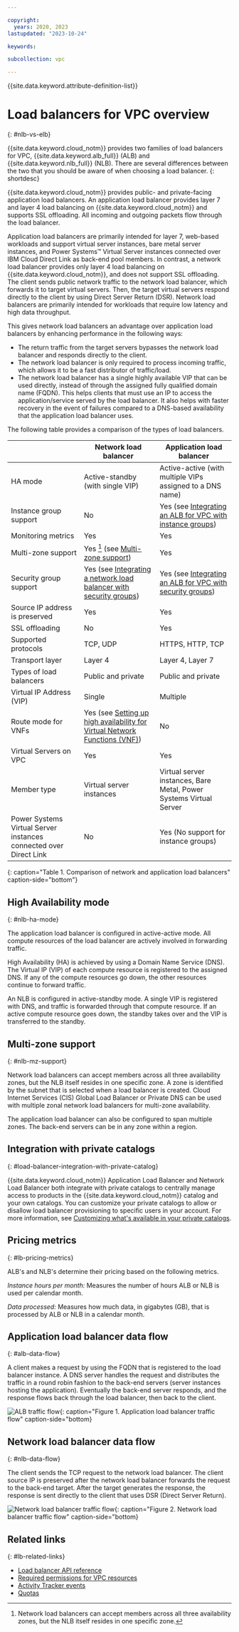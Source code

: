 ```yaml
---

copyright:
  years: 2020, 2023
lastupdated: "2023-10-24"

keywords:

subcollection: vpc

---
```


{{site.data.keyword.attribute-definition-list}}

# Load balancers for VPC overview
{: #nlb-vs-elb}

{{site.data.keyword.cloud_notm}} provides two families of load balancers for VPC, {{site.data.keyword.alb_full}} (ALB) and {{site.data.keyword.nlb_full}} (NLB). There are several differences between the two that you should be aware of when choosing a load balancer.
{: shortdesc}

{{site.data.keyword.cloud_notm}} provides public- and private-facing application load balancers. An application load balancer provides layer 7 and layer 4 load balancing on {{site.data.keyword.cloud_notm}} and supports SSL offloading. All incoming and outgoing packets flow through the load balancer.

Application load balancers are primarily intended for layer 7, web-based workloads and support virtual server instances, bare metal server instances, and Power Systems™ Virtual Server instances connected over IBM Cloud Direct Link as back-end pool members. In contrast, a network load balancer provides only layer 4 load balancing on {{site.data.keyword.cloud_notm}}, and does not support SSL offloading. The client sends public network traffic to the network load balancer, which forwards it to target virtual servers. Then, the target virtual servers respond directly to the client by using Direct Server Return (DSR). Network load balancers are primarily intended for workloads that require low latency and high data throughput.

This gives network load balancers an advantage over application load balancers by enhancing performance in the following ways:

* The return traffic from the target servers bypasses the network load balancer and responds directly to the client.
* The network load balancer is only required to process incoming traffic, which allows it to be a fast distributor of traffic/load.
* The network load balancer has a single highly available VIP that can be used directly, instead of through the assigned fully qualified domain name (FQDN). This helps clients that must use an IP to access the application/service served by the load balancer. It also helps with faster recovery in the event of failures compared to a DNS-based availability that the application load balancer uses.

The following table provides a comparison of the types of load balancers.

|                             |  Network load balancer | Application load balancer            |
|-----------------------------|--------------------------|--------------------|
| HA mode                     | Active-standby (with single VIP)   |  Active-active (with multiple VIPs assigned to a DNS name) |
| Instance group support | No | Yes (see [Integrating an ALB for VPC with instance groups](/docs/vpc?topic=vpc-lbaas-integration-with-instance-groups)) |
| Monitoring metrics| Yes | Yes |
| Multi-zone support          |  Yes [^footnote1] (see [Multi-zone support](/docs/vpc?topic=vpc-network-load-balancers#nlb-use-case-2)) | Yes |
| Security group support | Yes (see [Integrating a network load balancer with security groups](/docs/vpc?topic=vpc-nlb-integration-with-security-groups)) | Yes (see [Integrating an ALB for VPC with security groups](/docs/vpc?topic=vpc-alb-integration-with-security-groups)) |
| Source IP address is preserved | Yes | Yes |
| SSL offloading              |  No              | Yes |
| Supported protocols         |  TCP, UDP | HTTPS, HTTP, TCP  |
| Transport layer             |   Layer 4  | Layer 4, Layer 7 |
| Types of load balancers |  Public and private | Public and private |
| Virtual IP Address (VIP)   |  Single    | Multiple |
| Route mode for VNFs   | Yes (see [Setting up high availability for Virtual Network Functions (VNF)](/docs/vpc?topic=vpc-about-vnf)) | No |
| Virtual Servers on VPC   |  Yes    | Yes |
| Member type  |  Virtual server instances | Virtual server instances, Bare Metal, Power Systems Virtual Server |
| Power Systems Virtual Server instances connected over Direct Link |  No | Yes (No support for instance groups) |
{: caption="Table 1. Comparison of network and application load balancers" caption-side="bottom"}

[^footnote1]: Network load balancers can accept members across all three availability zones, but the NLB itself resides in one specific zone.

## High Availability mode
{: #nlb-ha-mode}

The application load balancer is configured in active-active mode. All compute resources of the load balancer are actively involved in forwarding traffic.

High Availability (HA) is achieved by using a Domain Name Service (DNS). The Virtual IP (VIP) of each compute resource is registered to the assigned DNS. If any of the compute resources go down, the other resources continue to forward traffic.

An NLB is configured in active-standby mode. A single VIP is registered with DNS, and traffic is forwarded through that compute resource. If an active compute resource goes down, the standby takes over and the VIP is transferred to the standby.

## Multi-zone support
{: #nlb-mz-support}

Network load balancers can accept members across all three availability zones, but the NLB itself resides in one specific zone. A zone is identified by the subnet that is selected when a load balancer is created. Cloud Internet Services (CIS) Global Load Balancer or Private DNS can be used with multiple zonal network load balancers for multi-zone availability.

The application load balancer can also be configured to span multiple zones. The back-end servers can be in any zone within a region.

## Integration with private catalogs
{: #load-balancer-integration-with-private-catalog}

{{site.data.keyword.cloud_notm}} Application Load Balancer and Network Load Balancer both integrate with private catalogs to centrally manage access to products in the {{site.data.keyword.cloud_notm}} catalog and your own catalogs. You can customize your private catalogs to allow or disallow load balancer provisioning to specific users in your account. For more information, see [Customizing what's available in your private catalogs](/docs/account?topic=account-restrict-by-user).

## Pricing metrics
{: #lb-pricing-metrics}

ALB's and NLB's determine their pricing based on the following metrics.

*Instance hours per month:* Measures the number of hours ALB or NLB is used per calendar month.

*Data processed:* Measures how much data, in gigabytes (GB), that is processed by ALB or NLB in a calendar month.

## Application load balancer data flow
{: #alb-data-flow}

A client makes a request by using the FQDN that is registered to the load balancer instance. A DNS server handles the request and distributes the traffic in a round robin fashion to the back-end servers (server instances hosting the application). Eventually the back-end server responds, and the response flows back through the load balancer, then back to the client.

![ALB traffic flow](images/alb-datapath.svg){: caption="Figure 1. Application load balancer traffic flow" caption-side="bottom}

## Network load balancer data flow
{: #nlb-data-flow}

The client sends the TCP request to the network load balancer. The client source IP is preserved
after the network load balancer forwards the request to the back-end target. After the target
generates the response, the response is sent directly to the client that uses DSR (Direct Server
Return).

![Network load balancer traffic flow](images/nlb-datapath.png){: caption="Figure 2. Network load balancer traffic flow" caption-side="bottom}

## Related links
{: #lb-related-links}

* [Load balancer API reference](/apidocs/vpc/latest#list-load-balancers)
* [Required permissions for VPC resources](/docs/vpc?topic=vpc-resource-authorizations-required-for-api-and-cli-calls)
* [Activity Tracker events](/docs/vpc?topic=vpc-at-events#events-load-balancers)
* [Quotas](/docs/vpc?topic=vpc-quotas)
